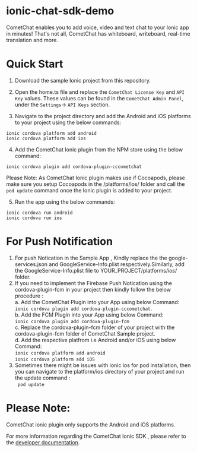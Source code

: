 
# ionic-chat-sdk-demo
CometChat enables you to add voice, video and text chat to your Ionic app in minutes! That's not all, CometChat has whiteboard, writeboard, real-time translation and more.

# Quick Start

1. Download the sample Ionic project from this repository.
2. Open the home.ts file and replace the `CometChat License Key` and `API Key` values. These values can be found in the `CometChat Admin Panel`, under the `Settings`-> `API Keys` section.

3. Navigate to the project directory and add the Android and iOS platforms to your project using the below commands:

`ionic cordova platform add android`
<br/>
`ionic cordova platform add ios`

4. Add the CometChat Ionic plugin from the NPM store using the below command:

`ionic cordova plugin add cordova-plugin-cccometchat`

Please Note: As CometChat Ionic plugin makes use if Cocoapods, please make sure you setup Cocoapods in the /platforms/ios/ folder and call the `pod update` command once the Ionic plugin is added to your project.

5. Run the app using the below commands:

`ionic cordova run android`
<br/>
`ionic cordova run ios`

# For Push Notification

1. For push Notication in the Sample App , Kindly replace the the google-services.json and GoogleService-Info.plist respectively.Similarly, add the GoogleService-Info.plist file to YOUR_PROJECT/platforms/ios/ folder.
2. If you need to implement the Firebase Push Notication using the cordova-plugin-fcm in your project then kindly follow the below procedure :<br/>
  a. Add the CometChat Plugin into your App using below Command:  <br/>
     `ionic cordova plugin add cordova-plugin-cccometchat`.<br/>
  b. Add the FCM Plugin into your App using below Command: <br/>
      `ionic cordova plugin add cordova-plugin-fcm`<br/>
  c. Replace the cordova-plugin-fcm folder of your project with the cordova-plugin-fcm folder of CometChat Sample project.<br/>
  d. Add the respective platfrom i.e Android and/or iOS using below Command:<br/>
      `ionic cordova platform add android`<br/>
      `ionic cordova platform add iOS`<br/>
3. Sometimes there might be issues with ionic ios for pod installation, then you can navigate to the platform/ios directory of your project and run the update command :<br/>
` pod update`<br/>

# Please Note:

CometChat ionic plugin only supports the Android and iOS platforms.


For more information regarding the CometChat Ionic SDK , please refer to the [developer documentation](https://developer.cometchat.com/docs/cordova-quick-start).
